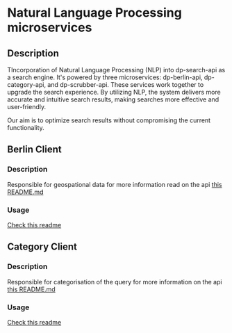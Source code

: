 # Natural Language Processing microservices 

## Description 
TIncorporation of Natural Language Processing (NLP) into dp-search-api as a search engine. It's powered by three microservices: dp-berlin-api, dp-category-api, and dp-scrubber-api. 
These services work together to upgrade the search experience. By utilizing NLP, the system delivers more accurate and intuitive search results, making searches more effective and user-friendly.

Our aim is to optimize search results without compromising the current functionality.

## Berlin Client

### Description

Responsible for geospational data for more information read on the api [this README.md](https://github.com/ONSdigital/dp-nlp-berlin-api/blob/develop/README.md)

### Usage

[Check this readme](nlp/berlin/README.md)

## Category Client

### Description

Responsible for categorisation of the query for more information on the api [this README.md](https://github.com/ONSdigital/dp-nlp-category-api#readme)

### Usage

[Check this readme](nlp/category/README.md)